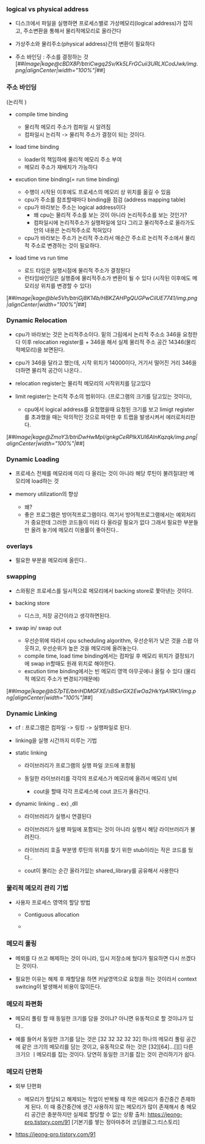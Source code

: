 ### logical vs physical address

- 디스크에서 파일을 실행하면 프로세스별로 가상메모리(logical address)가 잡히고, 주소변환을 통해서 물리적메모리로 올라간다

- 가상주소와 물리주소(physical address)간의 변환이 필요하다

- 주소 바인딩 : 주소를 결정하는 것 
[##_Image|kage@cBDX8P/btriCwgq2Sv/Kk5LFrGCuii3URLXCodJwk/img.png|alignCenter|width="100%"|_##]

### 주소 바인딩
(논리적 )
- compile time binding
	- 물리적 메모리 주소가 컴파일 시 알려짐
    - 컴파일시 논리적 -> 물리적 주소가 결정이 되는 것이다.
    
- load time binding
	- loader의 책임하에 물리적 메모리 주소 부여 
    - 메모리 주소가 재배치가 가능하다 

- excution time binding(= run time binding)
	- 수행이 시작된 이후에도 프로세스의 메모리 상 위치를 옮길 수 있음
    - cpu가 주소를 참조할때마다 binding을 점검 (address mapping table)
    - cpu가 바라보는 주소는 logical address이다
    	- 왜 cpu는 물리적 주소를 보는 것이 아니라 논리적주소를 보는 것인가?
        - 컴파일시에 논리적주소가 실행파일에 있다 그리고 물리적주소로 올라가도 안의 내용은 논리적주소로 적혀있다
	- cpu가 바라보는 주소가 논리적 주소라서 매순간 주소르 논리적 주소에서 물리적 주소로 변경하는 것이 필요하다.
    
- load time vs run time 

	- 로드 타임은 실행시점에 물리적 주소가 결정된다 
    - 런타임바인딩은 실행중에 물리적주소가 변환이 될 수 있다 (시작된 이후에도 메모리상 위치를 변경할 수 있다)
    
[##_Image|kage@bIe5Vh/btriGj8K14b/HBKZAHPgQUGPwCilUE7741/img.png|alignCenter|width="100%"|_##]


### Dynamic Relocation

- cpu가 바라보는 것은 논리적주소이다. 밑의 그림에서 논리적 주소소 346을 요청한다 이후 relocation register를 + 346을 해서 실제 물리적 주소 공간 14346(물리적메모리)을 보면된다. 

- cpu가 346을 달라고 했는데, 시작 위치가 14000이다, 거기서 떨어진 거리 346을  더하면 물리적 공간이 나온다.. 

- relocation register는 물리적 메모리의 시작위치를 담고있다

- limit register는 논리적 주소의 범위이다. (프로그램의 크기를 담고있는 것이다), 
	- cpu에서 logical address를 요청했을때 요청된 크기를 보고 limigt register를 초과했을 때는 악의적인 것으로 파악한 후 트랩을 발생시켜서 에러로처리한다.

[##_Image|kage@ZmoY3/btriDwHwMpI/gnkgCeRPIkXUI6AInKqzqk/img.png|alignCenter|width="100%"|_##]



### Dynamic Loading

- 프로세스 전체를 메모리에 미리 다 올리는 것이 아니라 해당 루틴이 불려질대만 메모리에 load하는 것

- memory utilization의 향상
	- 왜? 
    - 좋은 프로그램은 방어적프로그램이다. 여기서 방어적프로그램에서는 예외처리가 중요한데 그러한 코드들이 미리 다 올라갈 필요가 없다 그래서 필요한 부분들 만 올려 놓기에 메모리 이용률이 좋아진다..
    
### overlays

- 필요한 부분을 메모리에 올린다..

### swapping

- 스와핑은 프로세스를 일시적으로 메모리에서 backing store로 쫓아낸는 것이다.

- backing store
	- 디스크, 저장 공간이라고 생각하면된다.
    
- swap in/ swap out
	- 우선순위에 따라서 cpu scheduling algorithm, 우선순위가 낮은 것을 스왑 아웃하고, 우선순위가 높은 것을 메모리에 올려놓는다.
    - compile time, load time binding에서는  컴파일 후 메모리 위치가 결정되기에 swap in할때도 원래 위치로  해야한다.
    - excution time binding에서는 빈 메모리 영역 아무곳에나 올릴 수 있다 (물리적 메모리 주소가 변경되기때문에)

[##_Image|kage@bS7pTE/btriHDMGFXE/sBSxrGX2EwOa2HkYpA1RK1/img.png|alignCenter|width="100%"|_##]


### Dynamic Linking

- cf : 프로그램은 컴파일 -> 링킹 -> 실행파일로 된다.

- linking을 실행 시간까지 미루는 기법

- static linking
	- 라이브러리가 프로그램의 실행 파일 코드에 포함됨
    
    - 동일한 라이브러리를 각각의 프로세스가 메모리에 올려서 메모리 낭비
    	- cout을 할때 각각 프로세스에 cout 코드가 올라간다. 
    
- dynamic linking  .. ex) ,dll 
	-  라이브러리가 실행시 연결된다
    
    - 라이브러리가 실팽 파일에 포함되는 것이 아니라 실행시 해당 라이브러리가 불려진다.
    
    - 라이브러리 호출 부분엥 루틴의 위치를 찾기 위한 stub이라는 작은 코드를 뒀다..

	- cout이 불리는 순간 올라가있는 shared_library를 공유해서 사용한다


### 물리적 메모리 관리 기법

- 사용자 프로세스 영역의 할당 방법

	- Contiguous allocation 
    
    - 


### 메모리 풀링

- 메뫼를 다 쓰고 해제하는 것이 아니라, 임시 저장소에 뒀다가 필요하면 다시 쓰겠다는 것이다.

- 필요한 이유는 해제 후 재할당을 하면 커널영역으로 요청을 하는 것이라서 context switcing이 발생해서 비용이 많이든다.


### 메모리 파편화

- 메모리 풀링 할 때 동일한 크기를 담을 것이냐? 아니면 유동적으로 할 것이냐가 있다.. 

- 예를 들어서 동일한 크기를 담는 것은 [32 32 32 32   32] 하나의 메모리 풀링 공간에 같은 크기의 메모리를 담는 것이고, 유동적으로 하는 것은 [32][64]...[][] 다른 크기으 ㅣ메모리를 잡는 것이다. 당연히 동일한 크기를 잡는 것이 관리하기가 쉽다. 


### 메모리 단편화 

- 외부 단편화 
  - 메모리가 할당되고 해제되는 작업이 반복될 때 작은 메모리가 중간중간 존재하게 된다. 이 때 중간중간에 생긴 사용하지 않는 메모리가 많이 존재해서 총 메모리 공간은 충분하지만 실제로 할당할 수 없는 상황
출처: https://jeong-pro.tistory.com/91 [기본기를 쌓는 정아마추어 코딩블로그:티스토리]



- https://jeong-pro.tistory.com/91